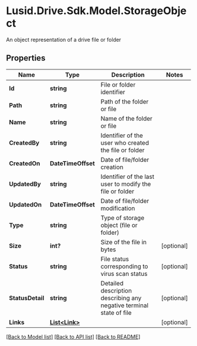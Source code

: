 # Lusid.Drive.Sdk.Model.StorageObject
An object representation of a drive file or folder

## Properties

Name | Type | Description | Notes
------------ | ------------- | ------------- | -------------
**Id** | **string** | File or folder identifier | 
**Path** | **string** | Path of the folder or file | 
**Name** | **string** | Name of the folder or file | 
**CreatedBy** | **string** | Identifier of the user who created the file or folder | 
**CreatedOn** | **DateTimeOffset** | Date of file/folder creation | 
**UpdatedBy** | **string** | Identifier of the last user to modify the file or folder | 
**UpdatedOn** | **DateTimeOffset** | Date of file/folder modification | 
**Type** | **string** | Type of storage object (file or folder) | 
**Size** | **int?** | Size of the file in bytes | [optional] 
**Status** | **string** | File status corresponding to virus scan status | [optional] 
**StatusDetail** | **string** | Detailed description describing any negative terminal state of file | [optional] 
**Links** | [**List&lt;Link&gt;**](Link.md) |  | [optional] 

[[Back to Model list]](../README.md#documentation-for-models) [[Back to API list]](../README.md#documentation-for-api-endpoints) [[Back to README]](../README.md)

